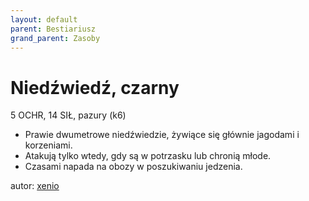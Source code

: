 ```yaml
---
layout: default
parent: Bestiariusz
grand_parent: Zasoby
---
```



# Niedźwiedź, czarny

5 OCHR, 14 SIŁ, pazury (k6)

- Prawie dwumetrowe niedźwiedzie, żywiące się głównie jagodami i korzeniami.  
- Atakują tylko wtedy, gdy są w potrzasku lub chronią młode.  
- Czasami napada na obozy w poszukiwaniu jedzenia.  

autor: [xenio](https://xenioinabottle.blogspot.com)
